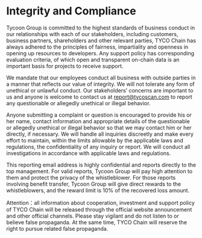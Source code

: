 # Integrity and Compliance

Tycoon Group is committed to the highest standards of business conduct in our relationships with each of our stakeholders, including customers, business partners, shareholders and other relevant parties, TYCO Chain has always adhered to the principles of fairness, impartiality and openness in opening up resources to developers. Any support policy has corresponding evaluation criteria, of which open and transparent on-chain data is an important basis for projects to receive support.

We mandate that our employees conduct all business with outside parties in a manner that reflects our value of integrity. We will not tolerate any form of unethical or unlawful conduct. Our stakeholders’ concerns are important to us and anyone is welcome to contact us at  report@tycoscan.com to report any questionable or allegedly unethical or illegal behavior.

Anyone submitting a complaint or question is encouraged to provide his or her name, contact information and appropriate details of the questionable or allegedly unethical or illegal behavior so that we may contact him or her directly, if necessary. We will handle all inquiries discreetly and make every effort to maintain, within the limits allowable by the applicable laws and regulations, the confidentiality of any inquiry or report. We will conduct all investigations in accordance with applicable laws and regulations.

This reporting email address is highly confidential and reports directly to the top management. For valid reports, Tycoon Group will pay high attention to them and protect the privacy of the whistleblower. For those reports involving benefit transfer, Tycoon Group will give direct rewards to the whistleblowers, and the reward limit is 10% of the recovered loss amount.

Attention：all information about cooperation, investment and support policy of TYCO Chain will be released through the official website announcement and other official channels. Please stay vigilant and do not listen to or believe false propaganda. At the same time, TYCO Chain will reserve the right to pursue related false propaganda.
